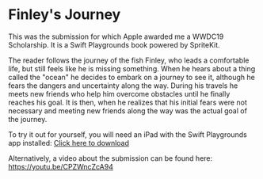 # Finley's Journey

This was the submission for which Apple awarded me a WWDC19 Scholarship. It is a Swift Playgrounds book powered by SpriteKit.

The reader follows the journey of the fish Finley, who leads a comfortable life, but still feels like he is missing something. When he hears about a thing called the "ocean" he decides to embark on a journey to see it, although he fears the dangers and uncertainty along the way. During his travels he meets new friends who help him overcome obstacles until he finally reaches his goal. It is then, when he realizes that his initial fears were not necessary and meeting new friends along the way was the actual goal of the journey.

To try it out for yourself, you will need an iPad with the Swift Playgrounds app installed: [Click here to download](https://github.com/Luke47/WWDC19/blob/master/Finley's%20Journey.playgroundbook.zip)

Alternatively, a video about the submission can be found here: 
https://youtu.be/CPZWncZcA94
